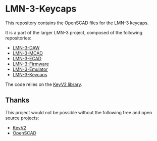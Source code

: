 # LMN-3-Keycaps
This repository contains the OpenSCAD files for the LMN-3 keycaps.

It is a part of the larger LMN-3 project, composed of the following
repositories:
- [LMN-3-DAW](https://github.com/stonepreston/LMN-3-DAW)
- [LMN-3-MCAD](https://github.com/stonepreston/LMN-3-MCAD)
- [LMN-3-ECAD](https://github.com/stonepreston/LMN-3-ECAD)
- [LMN-3-Firmware](https://github.com/stonepreston/LMN-3-Firmware)
- [LMN-3-Emulator](https://github.com/stonepreston/LMN-3-Emulator)
- [LMN-3-Keycaps](https://github.com/stonepreston/LMN-3-Keycaps)

The code relies on the [KeyV2 library](https://github.com/rsheldiii/KeyV2).

## Thanks
This project would not be possible without the following free and open source projects:
- [KeyV2](https://github.com/rsheldiii/KeyV2)
- [OpenSCAD](https://github.com/openscad/openscad)


